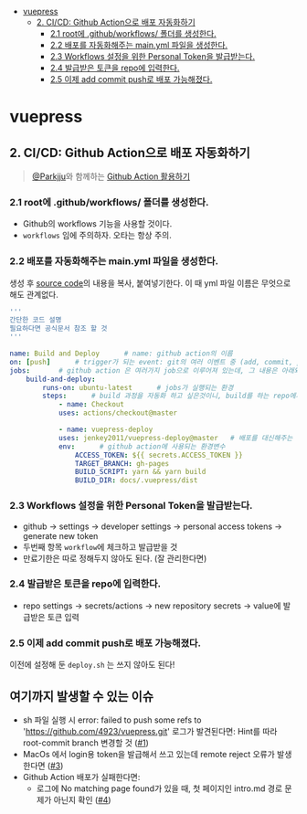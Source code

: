 - [vuepress](#vuepress)
    * [2. CI/CD: Github Action으로 배포 자동화하기](#2-cicd-github-action으로-배포-자동화하기)
        + [2.1 root에 .github/workflows/ 폴더를 생성한다.](#21-root에-githubworkflows-폴더를-생성한다)
        + [2.2 배포를 자동화해주는 main.yml 파일을 생성한다.](#22-배포를-자동화해주는-mainyml-파일을-생성한다)
        + [2.3 Workflows 설정을 위한 Personal Token을 발급받는다.](#23-workflows-설정을-위한-personal-token을-발급받는다)
        + [2.4 발급받은 토큰을 repo에 입력한다.](#24-발급받은-토큰을-repo에-입력한다)
        + [2.5 이제 add commit push로 배포 가능해졌다.](#25-이제-add-commit-push로-배포-가능해졌다)

# vuepress
## 2. CI/CD: Github Action으로 배포 자동화하기
> [@Parkjju](https://github.com/Parkjju)와 함께하는 [Github Action 활용하기](https://parkjju.github.io/vue-TIL/git/GA.html#github-action%E1%84%8B%E1%85%B3%E1%86%AF-%E1%84%92%E1%85%AA%E1%86%AF%E1%84%8B%E1%85%AD%E1%86%BC%E1%84%92%E1%85%A1%E1%84%80%E1%85%A6-%E1%84%83%E1%85%AC%E1%86%AB-%E1%84%8B%E1%85%B5%E1%84%8B%E1%85%B2)

### 2.1 root에 .github/workflows/ 폴더를 생성한다.
- Github의 workflows 기능을 사용할 것이다.
- `workflows` 임에 주의하자. 오타는 항상 주의.
### 2.2 배포를 자동화해주는 main.yml 파일을 생성한다. 
생성 후 [source code](https://github.com/4923/vuepress/blob/30ec39f1e4c9572ceaae67ecd50c0ae38086be37/.github/workflows/main.yml)의 내용을 복사, 붙여넣기한다. 이 때 yml 파일 이름은 무엇으로 해도 관계없다.

```yml
'''
간단한 코드 설명
필요하다면 공식문서 참조 할 것
'''

name: Build and Deploy      # name: github action의 이름
on: [push]      # trigger가 되는 event: git의 여러 이벤트 중 (add, commit, push ...) github action을 발동시키는 조건은 무엇인가
jobs:       # github action 은 여러가지 job으로 이루어져 있는데, 그 내용은 아래와 같다.
    build-and-deploy:
        runs-on: ubuntu-latest      # jobs가 실행되는 환경
        steps:      # build 과정을 자동화 하고 싶은것이니, build를 하는 repo에서 기능을 가져온다
            - name: Checkout
            uses: actions/checkout@master

            - name: vuepress-deploy
            uses: jenkey2011/vuepress-deploy@master   # 배포를 대신해주는 '그' repo
            env:      # github action에 사용되는 환경변수
                ACCESS_TOKEN: ${{ secrets.ACCESS_TOKEN }}
                TARGET_BRANCH: gh-pages
                BUILD_SCRIPT: yarn && yarn build
                BUILD_DIR: docs/.vuepress/dist
```

### 2.3 Workflows 설정을 위한 Personal Token을 발급받는다.
- github -> settings -> developer settings -> personal access tokens -> generate new token
- 두번째 항목 `workflow`에 체크하고 발급받을 것
- 만료기한은 따로 정해두지 않아도 된다. (잘 관리한다면)

### 2.4 발급받은 토큰을 repo에 입력한다.
- repo settings -> secrets/actions -> new repository secrets -> value에 발급받은 토큰 입력

### 2.5 이제 add commit push로 배포 가능해졌다. 
이전에 설정해 둔 `deploy.sh` 는 쓰지 않아도 된다!

## 여기까지 발생할 수 있는 이슈
- sh 파일 실행 시 error: failed to push some refs to 'https://github.com/4923/vuepress.git' 로그가 발견된다면: Hint를 따라 root-commit branch 변경할 것 ([#1](https://github.com/4923/vuepress/issues/1))
- MacOs 에서 login용 token을 발급해서 쓰고 있는데 remote reject 오류가 발생한다면 ([#3](https://github.com/4923/vuepress/issues/3))
- Github Action 배포가 실패한다면:
    - 로그에 No matching page found가 있을 때, 첫 페이지인 intro.md 경로 문제가 아닌지 확인 ([#4](https://github.com/4923/vuepress/issues/4))